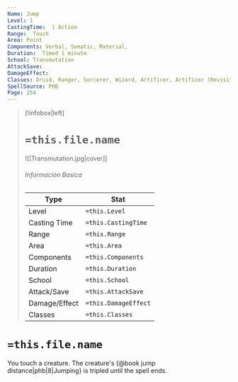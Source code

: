 ```yaml
---
Name: Jump
Level: 1
CastingTime:  1 Action 
Range:  Touch
Area: Point
Components: Verbal, Somatic, Material, 
Duration:  Timed 1 minute
School: Transmutation
AttackSave: 
DamageEffect: 
Classes: Druid, Ranger, Sorcerer, Wizard, Artificer, Artificer (Revisited), Artificer, 
SpellSource: PHB
Page: 254
---
```


>[!infobox|left]
># `=this.file.name`
>![[Transmutation.jpg|cover]]
> ###### Información Basica
> Type |  Stat |
> ---|---|
> Level | `=this.Level` |
> Casting Time | `=this.CastingTime` |
> Range | `=this.Range` |
> Area | `=this.Area` |
> Components | `=this.Components` |
> Duration | `=this.Duration` |
> School | `=this.School` |
> Attack/Save | `=this.AttackSave` |
> Damage/Effect | `=this.DamageEffect` |
> Classes | `=this.Classes` |

# `=this.file.name`
You touch a creature. The creature&#x27;s {@book jump distance|phb|8|Jumping} is tripled until the spell ends.



 


